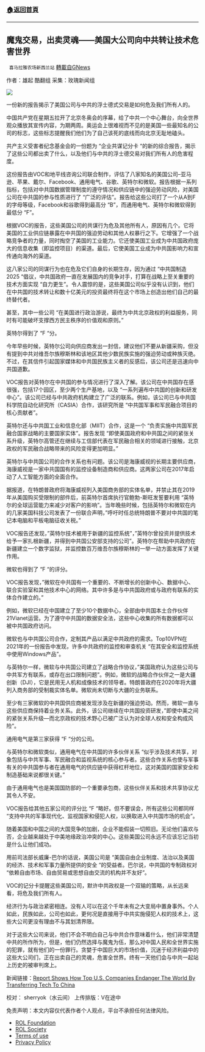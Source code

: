 ###  [:house:返回首頁](https://github.com/ourhimalayas/txt)
---


## 魔鬼交易，出卖灵魂——美国大公司向中共转让技术危害世界
` 喜马拉雅农场新西兰站` [轉載自GNews](https://gnews.org/zh-hans/1982692/)

作者：雄起
酷翻组
采集：玫瑰新闻组

![](https://assets.gnews.org/wp-content/uploads/2022/02/2112.gif)

一份新的报告揭示了美国公司与中共的浮士德式交易是如何危及我们所有人的。

中国共产党在星期五拉开了北京冬奥会的序幕，给了中共一个中心舞台，向全世界观众播放其宣传内容，为期两周。奥运会上很难视而不见的是美国一些最知名的公司的标志，这些标志提醒我们他们为了自己该死的底线而向北京无耻地磕头。

共产主义受害者纪念基金会的一份题为 “企业共谋记分卡 “的新的综合报告，揭示了这些公司都出卖了什么，以及他们与中共的浮士德交易对我们所有人的危害程度。

这份报告由VOC和地平线咨询公司联合制作，评估了八家知名的美国公司–亚马逊、苹果、戴尔、Facebook、通用电气、谷歌、英特尔和微软。报告根据一系列指标，包括对中共国数据管理制度的遵守情况和供应链中的强迫劳动风险，对美国公司在中共国的参与性质进行了 “广泛的评估”。报告给这些公司打了一个从A到F的字母等级，Facebook和谷歌得到最高分 “B”，而通用电气、英特尔和微软得到最低分 “F”。

根据VOC的报告，这些美国公司的共谋行为危及其他所有人，原因有几个。它将美国的工业供应链暴露在中共国的强迫劳动和其他人权暴行之下。它增强了一个战略竞争者的力量，同时掏空了美国的工业能力。它还使美国工业成为中共国政府庞大的信息收集（即监控项目）的渠道。最后，它使美国工业成为中共国影响力和宣传通向海外的渠道。

这八家公司的同谋行为也在危及它们自身的长期生存，因为通过 “中共国制造2025 “倡议，中共国政府一直在发展国内的竞争对手，打算在战略上至关重要的技术方面实现 “自力更生”。令人震惊的是，这些美国公司似乎没有认识到，他们在中共国的技术转让和数十亿美元的投资最终将在这个市场上创造出他们自己的最终替代者。

甚至，其中一些公司 “在美国进行政治游说，最终为中共北京政权的利益服务，同时有可能破坏支撑西方民主秩序的价值观和原则。”

英特尔得到了 “F “分。

今年早些时候，英特尔公司向供应商发出一封信，建议他们不要从新疆采购，但没有提到中共对维吾尔族穆斯林和该地区其他少数民族实施的强迫劳动或种族灭绝。不过，在其信件引起国家媒体和中共国民族主义者的反感后，该公司还是迅速向中共国道歉。

VOC报告对英特尔在中共国的参与情况进行了深入了解。该公司在中共国存在感很强，包括17个园区，至少两个生产基地，以及 “一系列遍布中共国的创新和研发中心”。该公司已经与中共政府机构建立了广泛的联系。例如，该公司已与中共国科学院自动化研究所（CASIA）合作，该研究所是 “中共国军事和军民融合项目的核心贡献者”。

英特尔还与中共国工业和信息化部（MIIT）合作，这是一个 “负责实施中共国军民融合国家战略的主要国家实体”。报告发现 “即使美国政府和中共国之间的紧张关系升级，英特尔高管还在继续与工信部代表在军民融合相关的领域进行接触，北京政权的军民融合战略带来的风险变得更加明显。”

英特尔与中共国公司的合作关系也有问题。该公司是海康威视的长期主要供应商，海康威视是一家中共国国有的监控设备制造商和供应商。这两家公司在2017年启动了人工智能方面的全面合作。

据报道，在特朗普政府将海康威视列入美国商务部的实体名单，并禁止其在2019年从美国购买受限制的部件后，前英特尔首席执行官鲍勃-斯旺发誓要利用 “英特尔的全球运营能力来减少对客户的影响”。当年晚些时候，包括英特尔和微软在内的几家美国科技公司发表了一份联合声明，”呼吁时任总统特朗普不要对中共国的笔记本电脑和平板电脑征收关税。”

VOC报告还发现，”英特尔技术被用于新疆的监控系统”，”英特尔曾投资并提供技术给予一家扎根新疆，并得到中共国公安部支持的公司”。英特尔在帮助中共政府在新疆建立一个数字监狱，并监控数百万维吾尔族穆斯林的一举一动方面发挥了关键作用。

微软也得到了 “F “的评分。

VOC报告发现，”微软在中共国有一个重要的、不断增长的创新中心、数据中心、联合实验室和其他技术中心的网络。其中许多是与中共国政府或与政府有联系的实体合作建立的。”

例如，微软已经在中国建立了至少10个数据中心，全部由中共国本土合作伙伴21Vianet运营。为了遵守中共国的数据安全法，这些中心收集的所有数据都可以被中共国政府访问。

微软也与中共国公司合作，定制其产品以满足中共政府的需求。Top10VPN在2021年的一份报告中发现，许多中共政府的监控和审查机关 “在其安全和监控系统中使用Windows产品”。

与英特尔一样，微软与中共国公司建立了战略合作协议，”美国政府认为这些公司与中共军方有联系，或存在出口限制问题”。例如，微软的战略合作伙伴之一是大疆创新（DJI），它是民用无人机和成像技术的领导者。特朗普政府在2020年将大疆列入商务部的受制裁实体名单。微软尚未切断与大疆的业务联系。

至少有三家微软的中共国供应商被发现涉及在新疆的强迫劳动。然而，微软一直与这些供应商保持着业务关系。此外，该公司继续在中共国投资研发，”即使中美之间的紧张关系升级—而北京政权的技术野心已被广泛认为对全球人权和安全构成风险”。

通用电气是第三家获得 “F “分的公司。

与英特尔和微软类似，通用电气在中共国的许多伙伴关系 “似乎涉及技术共享，对象包括与中共军事、军民融合和监视系统的核心参与者。这些合作关系也使与军事有关的中共国参与者在通用电气的供应链中获得杠杆地位，这对美国的国家安全和制造基础来说都很关键。”

由于通用电气也是美国国防部的一个重要承包商，这些伙伴关系和技术共享协议尤其令人不安。

VOC报告给其他五家公司的评分比 “F “略好。但不要误会，所有这些公司都同样 “支持中共的军事现代化、监视国家和侵犯人权，以换取进入中共国市场的机会”。

随着美国和中国之间的大国竞争的加剧，企业不能假装一切照旧。无论他们喜欢与否，企业越来越处于中美地缘政治冲突的中心。这些美国公司永远不应该忘记当初是什么让他们成功。

用前司法部长威廉-巴尔的话说，美国公司是 “美国自由企业制度、法治以及美国的经济、技术和军事力量所提供的安全 “的受益者。巴尔说，中共国的专制政权对 “依赖自由市场、自由贸易或思想自由交流的机构并不友好”。

VOC的记分卡提醒这些美国公司，默许中共政权是一个双输的策略，从长远来看，将危及我们所有人。

经济行为与政治紧密相连。没有人可以在这个千年未有之大变局中置身事外。个人如此，民族如此，公司也如此，更何况是直接用于中共实施侵犯人权的技术上，这些大公司更没有理由不与其划清界限。

对于这些大公司来说，他们不会不明白自己与中共合作意味着什么，他们非常清楚中共的所作所为，但是，他们仍然选择与魔鬼为伍，那么对中国人民和全世界实施的犯罪，就有他们的一份罪行。贪婪于中国巨大的市场价值，沉迷于经济利益中的这些大公司们，正在出卖自己的灵魂，危害全世界。终有一天他们会与中共一起站上历史的被审判席上。

新闻链接：[Report Shows How Top U.S. Companies Endanger The World By Transferring Tech To China](https://thefederalist.com/2022/02/08/report-shows-how-top-u-s-companies-endanger-the-world-by-transferring-tech-to-china/)

校对： sherryok（水云间）
上传排版：V在途中

 

免责声明：本文内容仅代表作者个人观点，平台不承担任何法律风险。

- [ROL Foundation](https://rolfoundation.org/)
- [ROL Society](https://rolsociety.org/)
- [Terms of use](https://gnews.org/terms-of-use-3/)
- [Privacy Policy](https://gnews.org/privacy-policy/)

